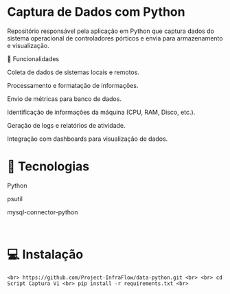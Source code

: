 # Captura de Dados com Python

Repositório responsável pela aplicação em Python que captura dados do sistema operacional de controladores pórticos e envia para armazenamento e visualização.

📌 Funcionalidades

Coleta de dados de sistemas locais e remotos.

Processamento e formatação de informações.

Envio de métricas para banco de dados.

Identificação de informações da máquina (CPU, RAM, Disco, etc.).

Geração de logs e relatórios de atividade.

Integração com dashboards para visualização de dados.


<h1> 🚀 Tecnologias </h1>

Python

psutil

mysql-connector-python

<br>

<h1> 💻 Instalação </h1>

`
<br> https://github.com/Project-InfraFlow/data-python.git <br>
<br> cd Script Captura V1 <br>
pip install -r requirements.txt <br> `
